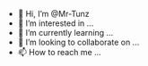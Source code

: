 - 👋 Hi, I’m @Mr-Tunz
- 👀 I’m interested in ...
- 🌱 I’m currently learning ...
- 💞️ I’m looking to collaborate on ...
- 📫 How to reach me ...

<!---
Mr-Tunz/Mr-Tunz is a ✨ special ✨ repository because its `README.md` (this file) appears on your GitHub profile.
You can click the Preview link to take a look at your changes.
--->
